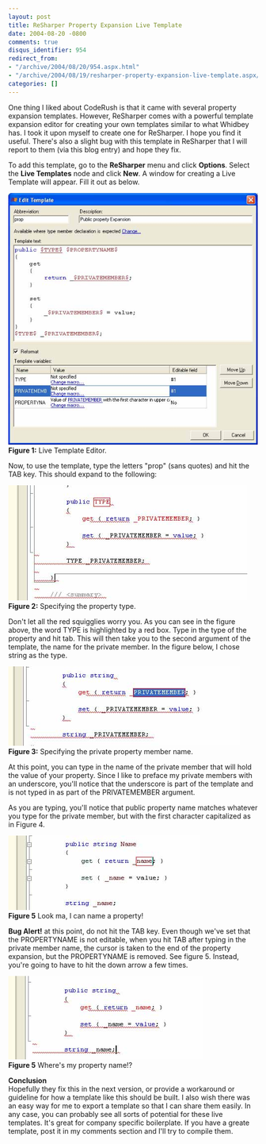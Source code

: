 ```yaml
---
layout: post
title: ReSharper Property Expansion Live Template
date: 2004-08-20 -0800
comments: true
disqus_identifier: 954
redirect_from:
- "/archive/2004/08/20/954.aspx.html"
- "/archive/2004/08/19/resharper-property-expansion-live-template.aspx/"
categories: []
---
```


One thing I liked about CodeRush is that it came with several property
expansion templates. However, ReSharper comes with a powerful template
expansion editor for creating your own templates similar to what Whidbey
has. I took it upon myself to create one for ReSharper. I hope you find
it useful. There's also a slight bug with this template in ReSharper
that I will report to them (via this blog entry) and hope they fix.

To add this template, go to the **ReSharper** menu and click
**Options**. Select the **Live Templates** node and click **New**. A
window for creating a Live Template will appear. Fill it out as below.

![Property Expansion Template](/images/PropExpansion.jpg) \
**Figure 1:** Live Template Editor.

Now, to use the template, type the letters "prop" (sans quotes) and hit
the TAB key. This should expand to the following:

![Specifying](/images/propExpanType.jpg) \
**Figure 2:** Specifying the property type.

Don't let all the red squigglies worry you. As you can see in the figure
above, the word TYPE is highlighted by a red box. Type in the type of
the property and hit tab. This will then take you to the second argument
of the template, the name for the private member. In the figure below, I
chose string as the type.

![Specifying the private member name](/images/propExpanMember.jpg) \
**Figure 3:** Specifying the private property member name.

At this point, you can type in the name of the private member that will
hold the value of your property. Since I like to preface my private
members with an underscore, you'll notice that the underscore is part of
the template and is not typed in as part of the PRIVATEMEMBER argument.

As you are typing, you'll notice that public property name matches
whatever you type for the private member, but with the first character
capitalized as in Figure 4.

![It's working.](/images/propExpanGood.jpg) \
**Figure 5** Look ma, I can name a property!

**Bug Alert!** at this point, do not hit the TAB key. Even though we've
set that the PROPERTYNAME is not editable, when you hit TAB after typing
in the private member name, the cursor is taken to the end of the
property expansion, but the PROPERTYNAME is removed. See figure 5.
Instead, you're going to have to hit the down arrow a few times.

![Property Expansion Lost The Name](/images/propExpanLostName.jpg) \
**Figure 5** Where's my property name!?

**Conclusion**\
 Hopefully they fix this in the next version, or provide a workaround or
guideline for how a template like this should be built. I also wish
there was an easy way for me to export a template so that I can share
them easily. In any case, you can probably see all sorts of potential
for these live templates. It's great for company specific boilerplate.
If you have a greate template, post it in my comments section and I'll
try to compile them.


